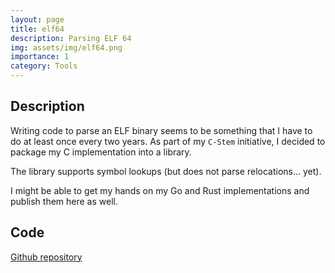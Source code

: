 ```yaml
---
layout: page
title: elf64
description: Parsing ELF 64
img: assets/img/elf64.png
importance: 1
category: Tools 
---
```


## Description 

Writing code to parse an ELF binary seems to be something that I have to do at least once every two years.
As part of my `C-Stem` initiative, I decided to package my C implementation into a library.

The library supports symbol lookups (but does not parse relocations... yet).

I might be able to get my hands on my Go and Rust implementations and publish them here as well.

## Code

<a href='https://github.com/aghosn/c-stem/tree/main/elf64'>Github repository</a>
